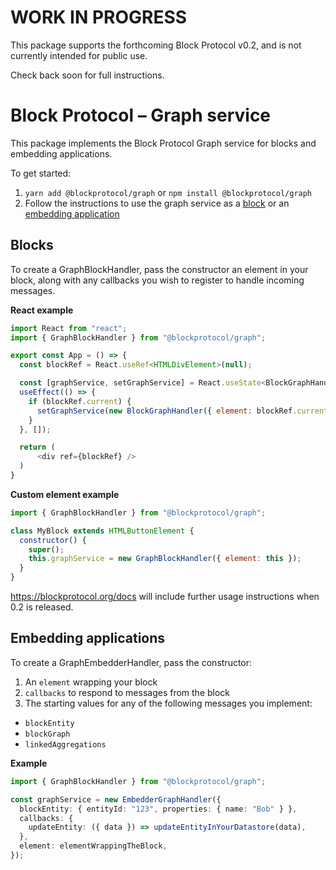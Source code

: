 # WORK IN PROGRESS

This package supports the forthcoming Block Protocol v0.2, and is not currently intended for public use.

Check back soon for full instructions.

# Block Protocol – Graph service

This package implements the Block Protocol Graph service for blocks and embedding applications.

To get started:

1.  `yarn add @blockprotocol/graph` or `npm install @blockprotocol/graph`
2.  Follow the instructions to use the graph service as a [block](#blocks) or an [embedding application](#embedding-applications)

## Blocks

To create a GraphBlockHandler, pass the constructor an element in your block, along with any callbacks you wish to register to handle incoming messages.

**React example**

```javascript
import React from "react";
import { GraphBlockHandler } from "@blockprotocol/graph";

export const App = () => {
  const blockRef = React.useRef<HTMLDivElement>(null);

  const [graphService, setGraphService] = React.useState<BlockGraphHandler>();
  useEffect(() => {
    if (blockRef.current) {
      setGraphService(new BlockGraphHandler({ element: blockRef.current }));
    }
  }, []);

  return (
      <div ref={blockRef} />
  )
}
```

**Custom element example**

```javascript
import { GraphBlockHandler } from "@blockprotocol/graph";

class MyBlock extends HTMLButtonElement {
  constructor() {
    super();
    this.graphService = new GraphBlockHandler({ element: this });
  }
}
```

https://blockprotocol.org/docs will include further usage instructions when 0.2 is released.

## Embedding applications

To create a GraphEmbedderHandler, pass the constructor:

1.  An `element` wrapping your block
1.  `callbacks` to respond to messages from the block
1.  The starting values for any of the following messages you implement:

- `blockEntity`
- `blockGraph`
- `linkedAggregations`

**Example**

```typescript
import { GraphBlockHandler } from "@blockprotocol/graph";

const graphService = new EmbedderGraphHandler({
  blockEntity: { entityId: "123", properties: { name: "Bob" } },
  callbacks: {
    updateEntity: ({ data }) => updateEntityInYourDatastore(data),
  },
  element: elementWrappingTheBlock,
});
```
